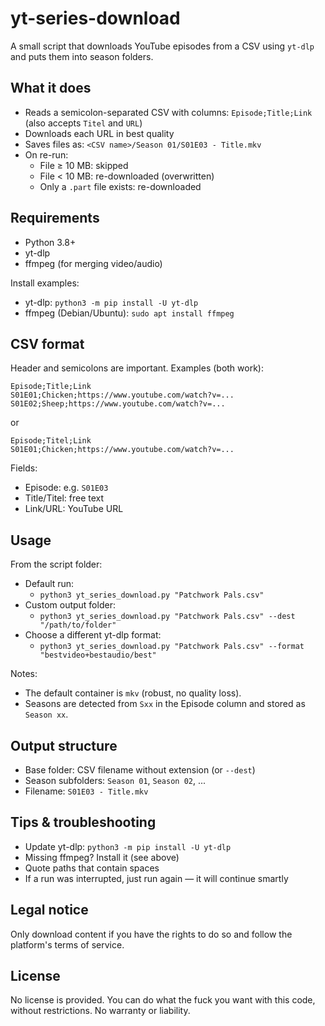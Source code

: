 # yt-series-download

A small script that downloads YouTube episodes from a CSV using `yt-dlp` and puts them into season folders.

## What it does
- Reads a semicolon-separated CSV with columns: `Episode;Title;Link` (also accepts `Titel` and `URL`)
- Downloads each URL in best quality
- Saves files as: `<CSV name>/Season 01/S01E03 - Title.mkv`
- On re-run:
  - File ≥ 10 MB: skipped
  - File < 10 MB: re-downloaded (overwritten)
  - Only a `.part` file exists: re-downloaded

## Requirements
- Python 3.8+
- yt-dlp
- ffmpeg (for merging video/audio)

Install examples:
- yt-dlp: `python3 -m pip install -U yt-dlp`
- ffmpeg (Debian/Ubuntu): `sudo apt install ffmpeg`

## CSV format
Header and semicolons are important. Examples (both work):

```
Episode;Title;Link
S01E01;Chicken;https://www.youtube.com/watch?v=...
S01E02;Sheep;https://www.youtube.com/watch?v=...
```

or

```
Episode;Titel;Link
S01E01;Chicken;https://www.youtube.com/watch?v=...
```

Fields:
- Episode: e.g. `S01E03`
- Title/Titel: free text
- Link/URL: YouTube URL

## Usage
From the script folder:

- Default run:
  - `python3 yt_series_download.py "Patchwork Pals.csv"`
- Custom output folder:
  - `python3 yt_series_download.py "Patchwork Pals.csv" --dest "/path/to/folder"`
- Choose a different yt-dlp format:
  - `python3 yt_series_download.py "Patchwork Pals.csv" --format "bestvideo+bestaudio/best"`

Notes:
- The default container is `mkv` (robust, no quality loss).
- Seasons are detected from `Sxx` in the Episode column and stored as `Season xx`.

## Output structure
- Base folder: CSV filename without extension (or `--dest`)
- Season subfolders: `Season 01`, `Season 02`, ...
- Filename: `S01E03 - Title.mkv`

## Tips & troubleshooting
- Update yt-dlp: `python3 -m pip install -U yt-dlp`
- Missing ffmpeg? Install it (see above)
- Quote paths that contain spaces
- If a run was interrupted, just run again — it will continue smartly

## Legal notice
Only download content if you have the rights to do so and follow the platform's terms of service.

## License
No license is provided. You can do what the fuck you want with this code, without restrictions. No warranty or liability.
